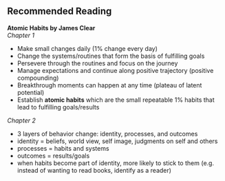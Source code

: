 ## Recommended Reading
**Atomic Habits by James Clear**
<br/>
*Chapter 1*
- Make small changes daily (1% change every day)
- Change the systems/routines that form the basis of fulfilling goals
- Persevere through the routines and focus on the journey
- Manage expectations and continue along positive trajectory (positive compounding)
- Breakthrough moments can happen at any time (plateau of latent potential)
- Establish **atomic habits** which are the small repeatable 1% habits that lead to fulfilling goals/results

*Chapter 2*
- 3 layers of behavior change: identity, processes, and outcomes
- identity = beliefs, world view, self image, judgments on self and others
- processes = habits and systems
- outcomes = results/goals
- when habits become part of identity, more likely to stick to them (e.g. instead of wanting to read books, identify as a reader)
